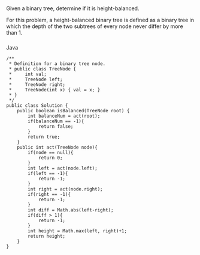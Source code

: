 ###
Given a binary tree, determine if it is height-balanced.

For this problem, a height-balanced binary tree is defined as a binary tree in which the depth of the two subtrees of every node never differ by more than 1.

###
Java

```
/**
 * Definition for a binary tree node.
 * public class TreeNode {
 *     int val;
 *     TreeNode left;
 *     TreeNode right;
 *     TreeNode(int x) { val = x; }
 * }
 */
public class Solution {
    public boolean isBalanced(TreeNode root) {
        int balanceNum = act(root);
        if(balanceNum == -1){
            return false;
        }
        return true;
    }
    public int act(TreeNode node){
        if(node == null){
            return 0;
        }
        int left = act(node.left);
        if(left == -1){
            return -1;
        }
        int right = act(node.right);
        if(right == -1){
            return -1;
        }
        int diff = Math.abs(left-right);
        if(diff > 1){
            return -1;
        }
        int height = Math.max(left, right)+1;
        return height;
    }
}
```
